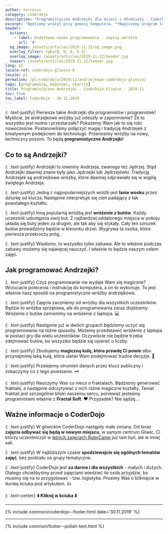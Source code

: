 ```yaml
---
author: torrocus
category: coderdojo
description: "Programistyczne Andrzejki dla dzieci i młodzieży - CoderDojo Gliwice #8"
excerpt: "Będziemy wróżyć przy pomocy komputera. **Napiszemy program lub grę**, która będzie symulowała andrzejkowe wróżby. Wszak Andrzejki to czas zabawy i magii."
header:
  actions:
    - label: Dodatkowa nauka programowania - zapisy wkrótce
      url: '#'
  og_image: /assets/articles/2019-11-22/og_image.png
  overlay_filter: rgba(0, 0, 0, 0.5)
  overlay_image: /assets/articles/2019-11-22/header.jpg
  teaser: /assets/articles/2019-11-22/teaser.jpg
lang: pl
locale-ref: coderdojo-gliwice-8
locale: pl
permalink: /pl/coderdojo/2019/11/andrzejkowe-coderdojo-gliwice/
tags: [programming, beginner, charity]
title: Programistyczne Andrzejki - CoderDojo Gliwice - 2019-11
toc: true
toc_label: CoderDojo - 30.11.2019
---
```


{: .text-justify}
Pierwsze takie Andrzejki dla programistów i programistek!
Myślicie, że andrzejkowe wróżby już odeszły w zapomnienie?
Że to wszystko jest nudne i przestarzałe?
Pokażemy Wam jak to się robi nowocześnie.
Postanowiliśmy połączyć magię i tradycję Andrzejek z kreatywnym podejściem do technologii.
Przenosimy wróżby na nowy, techniczny poziom.
To będą **programistyczne Andrzejki**!


## Co to są Andrzejki?

{: .text-justify}
Andrzejki to imieniny Andrzeja, zwanego też Jędrzej.
Stąd Andrzejki dawniej znane były jako Jędrzejki lub Jędrzejówki.
Tradycją Andrzejek są andrzejkowe wróżby, które dawniej odprawiało się w wigilię świętego Andrzeja.

{: .text-justify}
Jedną z najpopularniejszych wróżb jest **lanie wosku** przez dziurkę od klucza.
Następnie interpretuje się cień padający z tak powstałego kształtu.

{: .text-justify}
Inną popularną wróżbą jest **wróżenie z butów**.
Każdy uczestnik udostępnia swój but.
Z najbardziej oddalonego miejsca w pokoju układa się buty jeden za drugim, ale tak aby się stykały.
Cały ten sznurek butów prowadzony będzie w kierunku drzwi.
Wygrywa ta osoba, która pierwsza przekroczy próg.

{: .text-justify}
Wiadomo, to wszystko tylko zabawa.
Ale to właśnie podczas zabawy możemy się najwięcej nauczyć.
I właśnie to będzie naszym celem zajęć.


## Jak programować Andrzejki?

{: .text-justify}
Czyż programowanie nie wydaje Wam się magiczne?
Wrzucacie polecenia i instrukcję do komputera, a on to wykonuje.
To jest właśnie nasz sposób na programistyczne wróżby andrzejkowe.

{: .text-justify}
Zajęcia zaczniemy od wróżby dla wszystkich uczestników.
Będzie to wróżba sprzętowa, ale do programowania zaraz dojdziemy.
Wróżenie z butów zamienimy na wróżenie z laptopa.
💻

{: .text-justify}
Następnie już w dwóch grupach będziemy uczyć się programowania na różne sposoby.
Możemy przedstawić wróżenie z laptopa w postaci gry dla wielu uczestników.
Oczywiście nie będzie trzeba zdejmować butów, bo wszystko będzie się opierać o liczby.

{: .text-justify}
Zbudujemy **magiczną kulę, która prawdę Ci powie** albo przynajmniej taką kulę, która ułatwi Wam podejmować trudne decyzje.
🔮

{: .text-justify}
Przelejemy strumień danych przez klucz publiczny i zobaczymy co z tego powstanie.
🗝️

{: .text-justify}
Nauczymy Was co nieco o fraktalach.
Będziemy generować fraktale, a następnie odczytywać z nich różne magiczne kształty.
Temat fraktali jest szczególnie bliski naszemu sercu, ponieważ jesteśmy programistami właśnie z **Fractal Soft**.
❤️
Przypadek?
Nie sądzę...


## Ważne informacje o CoderDojo

{: .text-justify}
W gliwickim CoderDojo nastąpiły małe zmiany.
Od teraz **zajęcia odbywać się będą w nowym miejscu**, w samym centrum Gliwic.
Ci którzy uczestniczyli w [letnich zajęciach RubyCamp](/pl/szkolenia/rubycamp/) już tam byli, ale w innej sali.

{: .text-justify}
W najbliższym czasie **spodziewajcie się ogólnych tematów zajęć**, bez podziału na grupy tematyczne.

{: .text-justify}
CoderDojo jest **za darmo i dla wszystkich** - małych i dużych.
Dlatego chcielibyśmy przed zajęciami wiedzieć ile osób przyjdzie, bo musimy się na to przygotować - tzw. logistyka.
Prosimy Was o kliknięcie w ikonkę kciuka pod artykułem.
👍

{: .text-center}
**⬇️ Kliknij w kciuka ⬇️**

----

{% include common/coderdojo--footer.html date='30.11.2019' %}

----
{% include common/footer--polish-text.html %}
